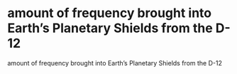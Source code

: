 # amount of frequency brought into Earth’s Planetary Shields from the D-12

amount of frequency brought into Earth’s Planetary Shields from the D-12